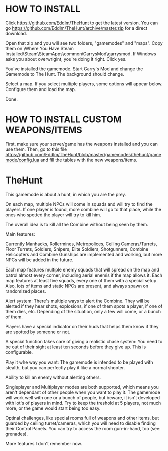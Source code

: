 HOW TO INSTALL
==============
Click https://github.com/Eddlm/TheHunt to get the latest version. You can go https://github.com/Eddlm/TheHunt/archive/master.zip for a direct download.

Open that zip and you will see two folders, "gamemodes" and "maps". Copy them on \Where You Have Steam Installed\Steam\SteamApps\common\GarrysMod\garrysmod. If Windows asks you about overwrigint, you're doing it right. Click yes.

You've installed the gamemode. Start Garry's Mod and change the Gamemode to The Hunt. The background should change.

Select a map. If you select multiple players, some options will appear below. Configure them and load the map.

Done.

HOW TO INSTALL CUSTOM WEAPONS/ITEMS
==============
First, make sure your server/game has the weapons installed and you can use them.
Then, go to this file https://github.com/Eddlm/TheHunt/blob/master/gamemodes/thehunt/gamemode/config.lua
and fill the tables with the new weapons/items.

TheHunt
=======
This gamemode is about a hunt, in which you are the prey.

On each map, multiple NPCs will come in squads and will try to find the players. If one player is found, more combine will go to that place, while the ones who spotted the player will try to kill him.

The overall idea is to kill all the Combine without being seen by them.


Main features:


Currently Manhacks, Rollermines, Metropolices, Ceiling Cameras/Turrets, Floor Turrets, Soldiers, Snipers, Elite Soldiers, Shotgunners, Combine Helicopters and Combine Gunships are implemented and working, but more NPCs will be added in the future.

Each map features multiple enemy squads that will spread on the map and patrol almost every corner, including aerial enemis if the map allows it. Each map features at least five squads, every one of them with a special setup. Also, lots of items and static NPCs are present, and always spawn on randomized places.

Alert system: There's multiple ways to alert the Combine. They will be alerted if they hear shots, explosions, if one of them spots a player, if one of them dies, etc. Depending of the situation, only a few will come, or a bunch of them.

Players have a special indicator on their huds that helps them know if they are spotted by someone or not.

A special function takes care of giving a realistic chase system: You need to be out of their sight at least ten seconds before they give up. This is configurable.

Play it whe way you want: The gamemode is intended to be played with stealth, but you can perfectly play it like a normal shooter.

Ability to kill an enemy without alerting others.

Singleplayer and Multiplayer modes are both supported, which means you aren't dependant of other people when you want to play it. The gamemode will work well with one or a bunch of people, but beware, it isn't developed with lot's of players in mind. Try to keep the treshold at 5 players, not much more, or the game would start being too easy.

Optinal challenges, like special rooms full of weapons and other items, but guarded by ceiling turret/cameras, which you will need to disable finding their Control Panels. You can try to access the room gun-in-hand, too (see: grenades).

More features I don't remember now.
